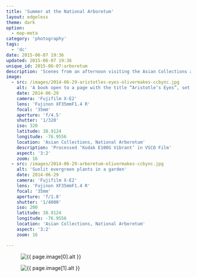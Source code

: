```yaml
---
title: 'Summer at the National Arboretum'
layout: edgeless
theme: dark
option:
  - map-meta
category: 'photography'
tags:
  - 'dc'
date: 2015-06-07 19:36
updated: 2015-06-07 19:36
unique_id: 2015-06-07:arboretum
description: 'Scenes from an afternoon visiting the Asian Collections at DC’s arboretum.'
image:
  - src: /images/2014-06-29-aristotles-eyes-olivermakes-ccbync.jpg
    alt: 'A book open to a page with the title “Aristotle‘s Eyes”, set in a grassy, shady garden.'
    date: 2014-06-29
    camera: 'Fujifilm X-E2'
    lens: 'Fujinon XF35mmF1.4 R'
    focal: '35mm'
    aperture: 'f/4.5'
    shutter: '1/320'
    iso: 320
    latitude: 38.9124
    longitude: -76.9556
    location: 'Asian Collections, National Arboretum'
    description: 'Processed ‘Kodak E100G Vibrant’ in VSCO Film'
    aspect: '3:2'
    zoom: 16
  - src: /images/2014-06-29-arboretum-olivermakes-ccbync.jpg
    alt: 'Sunlit evergreen plants in a garden'
    date: 2014-06-29
    camera: 'Fujifilm X-E2'
    lens: 'Fujinon XF35mmF1.4 R'
    focal: '35mm'
    aperture: 'f/1.8'
    shutter: '1/4000'
    iso: 200
    latitude: 38.9124
    longitude: -76.9556
    location: 'Asian Collections, National Arboretum'
    aspect: '3:2'
    zoom: 16

---
```


<figure class="image--wide">
  <img
    src="{{ page.image[0].src | imgix_url: w: 720, q: 50 }}"
    sizes="{{ site.sizes }}"
    srcset="{% for width in site.srcset %}{{ page.image[0].src | imgix_url: w: width, q: 50 }} {{ width }}w{% if forloop.last == false %}, {% endif %}{% endfor %}"
    alt="{{ page.image[0].alt }}">
</figure>

<figure class="image--wide">
  <img
    src="{{ page.image[1].src | imgix_url: w: 720, q: 50 }}"
    sizes="{{ site.sizes }}"
    srcset="{% for width in site.srcset %}{{ page.image[1].src | imgix_url: w: width, q: 50 }} {{ width }}w{% if forloop.last == false %}, {% endif %}{% endfor %}"
    alt="{{ page.image[1].alt }}">
</figure>
